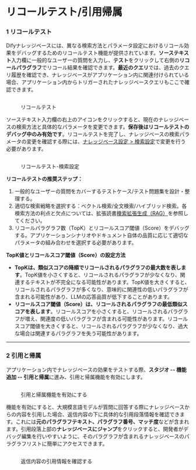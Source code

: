 # リコールテスト/引用帰属

### 1 リコールテスト

Difyナレッジベースには、異なる検索方法とパラメータ設定におけるリコール効果をデバッグするためのリコールテスト機能が提供されています。**ソーステキスト**入力欄に一般的なユーザーの質問を入力し、**テスト**をクリックして右側の**リコールパラグラフ**でリコール結果を確認できます。**最近のクエリ**では、過去のクエリ履歴を確認でき、ナレッジベースがアプリケーション内に関連付けられている場合、アプリケーション内からトリガーされたナレッジベースクエリもここで確認できます。

<figure><img src="../../.gitbook/assets/Retrieval-testing.png" alt=""><figcaption><p>リコールテスト</p></figcaption></figure>

ソーステキスト入力欄の右上のアイコンをクリックすると、現在のナレッジベースの検索方法と具体的なパラメータを変更できます。**保存後はリコールテストのデバッグ中のみ有効です**。リコールテストを完了し、ナレッジベースの検索パラメータの変更を確認する際には、[ナレッジベース設定 > 検索設定](create-knowledge-and-upload-documents/#id-6-jian-suo-she-ding)で変更を行う必要があります。

<figure><img src="../../.gitbook/assets/Retrieval-testing-setting.png" alt=""><figcaption><p>リコールテスト-検索設定</p></figcaption></figure>

**リコールテストの推奨ステップ：**

1. 一般的なユーザーの質問をカバーするテストケース/テスト問題集を設計・整理する。
2. 適切な検索戦略を選択する：ベクトル検索/全文検索/ハイブリッド検索。各検索方法の利点と欠点については、拡張読書[検索拡張生成（RAG）](../../learn-more/extended-reading/retrieval-augment/)を参照してください。
3. リコールパラグラフ数（TopK）とリコールスコア閾値（Score）をデバッグする。アプリケーションシナリオやドキュメント自体の品質に応じて適切なパラメータの組み合わせを選択する必要があります。

**TopK値とリコールスコア閾値（Score）の設定方法**

* **TopKは、類似スコアの降順でリコールされるパラグラフの最大数を表します**。TopK値を小さくすると、リコールされるパラグラフが少なくなり、関連するテキストが不完全になる可能性があります。TopK値を大きくすると、リコールされるパラグラフが多くなり、意味的に関連性の低いパラグラフが含まれる可能性があり、LLMの応答品質が低下することがあります。
* **リコールスコア閾値（Score）は、リコールされるパラグラフの最低類似スコアを表します**。リコールスコアを小さくすると、リコールされるパラグラフが増え、関連度の低いパラグラフが含まれる可能性があります。リコールスコア閾値を大きくすると、リコールされるパラグラフが少なくなり、過大な場合は関連するパラグラフを失う可能性があります。

***

### 2 引用と帰属

アプリケーション内でナレッジベースの効果をテストする際、**スタジオ -- 機能追加 -- 引用と帰属**に進み、引用と帰属機能を有効にします。

<figure><img src="../../.gitbook/assets/citation-and-attribution.png" alt=""><figcaption><p>引用と帰属機能を有効にする</p></figcaption></figure>

機能を有効にすると、大規模言語モデルが質問に回答する際にナレッジベースからの内容を引用した場合、返信内容の下に具体的な引用段落情報を確認できます。これには**元のパラグラフテキスト、パラグラフ番号、マッチ度**などが含まれます。引用段落上部の**ナレッジベースにジャンプ**をクリックすると、開発者がデバッグ編集を行いやすいように、そのパラグラフが含まれるナレッジベースのパラグラフリストに簡単にアクセスできます。

<figure><img src="../../.gitbook/assets/view-citation-informatio.png" alt=""><figcaption><p>返信内容の引用情報を確認する</p></figcaption></figure>
